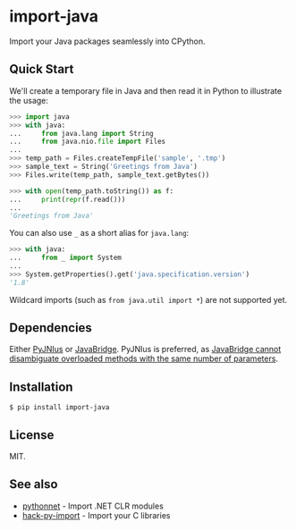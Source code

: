 # import-java
Import your Java packages seamlessly into CPython.

## Quick Start
We'll create a temporary file in Java and then read it in Python to illustrate the usage:
```python
>>> import java
>>> with java:
...     from java.lang import String
...     from java.nio.file import Files
...
>>> temp_path = Files.createTempFile('sample', '.tmp')
>>> sample_text = String('Greetings from Java')
>>> Files.write(temp_path, sample_text.getBytes())

>>> with open(temp_path.toString()) as f:
...     print(repr(f.read()))
...
'Greetings from Java'
```

You can also use `_` as a short alias for `java.lang`:
```python
>>> with java:
...     from _ import System
...
>>> System.getProperties().get('java.specification.version')
'1.8'
```

Wildcard imports (such as `from java.util import *`) are not supported yet.

## Dependencies
Either [PyJNIus](https://github.com/kivy/pyjnius) or [JavaBridge](https://github.com/LeeKamentsky/python-javabridge). PyJNIus is preferred, as [JavaBridge cannot disambiguate overloaded methods with the same number of parameters](https://github.com/LeeKamentsky/python-javabridge/issues/55).

## Installation
`$ pip install import-java`

## License
MIT.

## See also
* [pythonnet](https://github.com/pythonnet/pythonnet) - Import .NET CLR modules
* [hack-py-import](https://github.com/iblis17/hack-py-import) - Import your C libraries
